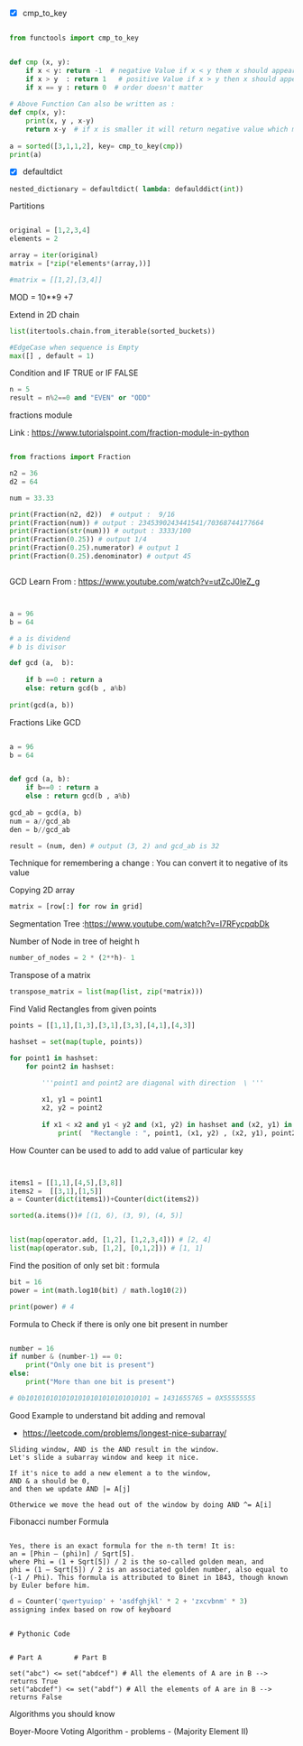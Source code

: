 - [x] cmp_to_key

```python

from functools import cmp_to_key


def cmp (x, y):
    if x < y: return -1  # negative Value if x < y them x should appear first
    if x > y  : return 1   # positive Value if x > y then x should appear last
    if x == y : return 0  # order doesn't matter
    
# Above Function Can also be written as :
def cmp(x, y):
    print(x, y , x-y)
    return x-y  # if x is smaller it will return negative value which means x should appear first
    
a = sorted([3,1,1,2], key= cmp_to_key(cmp))
print(a)
```

- [x] defaultdict

``` python
nested_dictionary = defaultdict( lambda: defaulddict(int))
```

Partitions
```python

original = [1,2,3,4]
elements = 2

array = iter(original)
matrix = [*zip(*elements*(array,))]

#matrix = [[1,2],[3,4]]

```

MOD = 10**9 +7

Extend in 2D chain

```python
list(itertools.chain.from_iterable(sorted_buckets))
```

```python
#EdgeCase when sequence is Empty 
max([] , default = 1)

```


Condition and IF TRUE or IF FALSE
```python
n = 5
result = n%2==0 and "EVEN" or "ODD"
```

fractions module 

Link : https://www.tutorialspoint.com/fraction-module-in-python
```python

from fractions import Fraction

n2 = 36
d2 = 64

num = 33.33

print(Fraction(n2, d2))  # output :  9/16
print(Fraction(num)) # output : 2345390243441541/70368744177664
print(Fraction(str(num))) # output : 3333/100
print(Fraction(0.25)) # output 1/4
print(Fraction(0.25).numerator) # output 1
print(Fraction(0.25).denominator) # output 45



```


GCD Learn From : https://www.youtube.com/watch?v=utZcJ0leZ_g

```python


a = 96
b = 64

# a is dividend
# b is divisor

def gcd (a,  b):
    
    if b ==0 : return a
    else: return gcd(b , a%b)
    
print(gcd(a, b))
```

Fractions Like GCD
```python

a = 96
b = 64


def gcd (a, b):
    if b==0 : return a 
    else : return gcd(b , a%b)
    
gcd_ab = gcd(a, b)
num = a//gcd_ab
den = b//gcd_ab

result = (num, den) # output (3, 2) and gcd_ab is 32

```


Technique for remembering a change : You can convert it to negative of its value

Copying 2D array
```python
matrix = [row[:] for row in grid]
```

Segmentation Tree :https://www.youtube.com/watch?v=I7RFycpqbDk


Number of Node in tree of  height h 
```python
number_of_nodes = 2 * (2**h)- 1
```

Transpose of a matrix 

```python
transpose_matrix = list(map(list, zip(*matrix)))
```

Find Valid Rectangles from given points
```python
points = [[1,1],[1,3],[3,1],[3,3],[4,1],[4,3]]

hashset = set(map(tuple, points))

for point1 in hashset:
    for point2 in hashset:
        
        '''point1 and point2 are diagonal with direction  \ '''

        x1, y1 = point1
        x2, y2 = point2
        
        if x1 < x2 and y1 < y2 and (x1, y2) in hashset and (x2, y1) in hashset:
            print(  "Rectangle : ", point1, (x1, y2) , (x2, y1), point2 )

```

How Counter can be used to add to add value of particular key

```python


items1 = [[1,1],[4,5],[3,8]]
items2 =  [[3,1],[1,5]]
a = Counter(dict(items1))+Counter(dict(items2))

sorted(a.items())# [(1, 6), (3, 9), (4, 5)]
```

```python

list(map(operator.add, [1,2], [1,2,3,4])) # [2, 4]
list(map(operator.sub, [1,2], [0,1,2])) # [1, 1]
```


Find the position of only set bit : formula 

```python
bit = 16
power = int(math.log10(bit) / math.log10(2))

print(power) # 4

```


Formula to Check if there is only one bit present in number

```python

number = 16
if number & (number-1) == 0:
    print("Only one bit is present")
else:
    print("More than one bit is present")

# 0b1010101010101010101010101010101 = 1431655765 = 0X55555555
```

Good Example to understand bit adding and removal
- https://leetcode.com/problems/longest-nice-subarray/

```text
Sliding window, AND is the AND result in the window.
Let's slide a subarray window and keep it nice.

If it's nice to add a new element a to the window,
AND & a should be 0,
and then we update AND |= A[j]

Otherwice we move the head out of the window by doing AND ^= A[i]
```

Fibonacci number Formula

```text

Yes, there is an exact formula for the n-th term! It is:
an = [Phin – (phi)n] / Sqrt[5].
where Phi = (1 + Sqrt[5]) / 2 is the so-called golden mean, and
phi = (1 – Sqrt[5]) / 2 is an associated golden number, also equal to (-1 / Phi). This formula is attributed to Binet in 1843, though known by Euler before him.

```

```python
d = Counter('qwertyuiop' + 'asdfghjkl' * 2 + 'zxcvbnm' * 3)
assigning index based on row of keyboard
```


```Check If all characters of string a present in string b

# Pythonic Code


# Part A        # Part B  

set("abc") <= set("abdcef") # All the elements of A are in B --> returns True
set("abcdef") <= set("abdf") # All the elements of A are in B --> returns False

```


Algorithms you should know

Boyer-Moore Voting Algorithm - problems - (Majority Element II)


